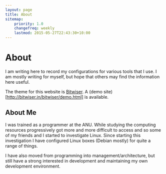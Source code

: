 ```yaml
---
layout: page
title: About
sitemap:
    priority: 1.0
    changefreq: weekly
    lastmod: 2015-05-27T22:43:30+10:00
---
```

# About
I am writing here to record my configurations for various tools that I use.  I
am mostly writing for myself, but hope that others may find the information
here useful.

The theme for this website is [Bitwiser](http://bitwiser.in/bitwiser/). A (demo
site)[http://bitwiser.in/bitwiser/demo.html] is available.

## About Me
I was trained as a programmer at the ANU.  While studying the computing
resources progressively got more and more difficult to access and so some of my
friends and I started to investigate Linux.  Since starting this investigation
I have configured Linux boxes (Debian mostly) for quite a range of things.

I have also moved from programming into management/architecture, but still have
a strong interested in development and maintaining my own development
environment.
